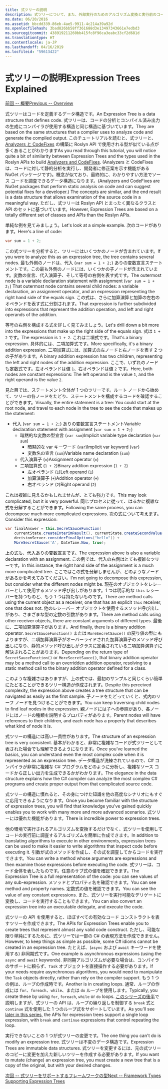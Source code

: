 ```yaml
---
title: 式ツリーの説明
description: 式ツリーについて、また、外部実行のためのアルゴリズム変換と実行前のコード検査で式ツリーがいかに役立つかについて説明します。
ms.date: 06/20/2016
ms.assetid: bbcdd339-86eb-4ae5-9911-4c214a39a92d
ms.openlocfilehash: 3bad826bb58ff361688d3e13497343661e7edbd3
ms.sourcegitcommit: 438919211260bb415fc8f96ca3eabc33cf2d681d
ms.translationtype: HT
ms.contentlocale: ja-JP
ms.lasthandoff: 04/16/2019
ms.locfileid: "59613422"
---
```

# <a name="expression-trees-explained"></a><span data-ttu-id="4cf52-103">式ツリーの説明</span><span class="sxs-lookup"><span data-stu-id="4cf52-103">Expression Trees Explained</span></span>

[<span data-ttu-id="4cf52-104">前回 -- 概要</span><span class="sxs-lookup"><span data-stu-id="4cf52-104">Previous -- Overview</span></span>](expression-trees.md)

<span data-ttu-id="4cf52-105">式ツリーはコードを定義するデータ構造です。</span><span class="sxs-lookup"><span data-stu-id="4cf52-105">An Expression Tree is a data structure that defines code.</span></span> <span data-ttu-id="4cf52-106">式ツリーは、コードの分析とコンパイル済み出力の生成にコンパイラが使用する構造と同じ構造に基づいています。</span><span class="sxs-lookup"><span data-stu-id="4cf52-106">They are based on the same structures that a compiler uses to analyze code and generate the compiled output.</span></span> <span data-ttu-id="4cf52-107">このチュートリアルを読むと、式ツリーと、[Analyzers と CodeFixes](https://github.com/dotnet/roslyn-analyzers) の構築に Roslyn API で使用される型が似ている点が多くあることがわかります</span><span class="sxs-lookup"><span data-stu-id="4cf52-107">As you read through this tutorial, you will notice quite a bit of similarity between Expression Trees and the types used in the Roslyn APIs to build [Analyzers and CodeFixes](https://github.com/dotnet/roslyn-analyzers).</span></span>
<span data-ttu-id="4cf52-108">(Analyzers と CodeFixes は、コードに対して静的分析を実行し、開発者に修正案を示す機能がある NuGet パッケージです)。概念が似ており、最終的に、わかりやすい方法でソース コードを調査できるデータ構造になります。</span><span class="sxs-lookup"><span data-stu-id="4cf52-108">(Analyzers and CodeFixes are NuGet packages that perform static analysis on code and can suggest potential fixes for a developer.) The concepts are similar, and the end result is a data structure that allows examination of the source code in a meaningful way.</span></span> <span data-ttu-id="4cf52-109">ただし、式ツリーは Roslyn API とまったく異なるクラスと API のセットに基づいています。</span><span class="sxs-lookup"><span data-stu-id="4cf52-109">However, Expression Trees are based on a totally different set of classes and APIs than the Roslyn APIs.</span></span>

<span data-ttu-id="4cf52-110">単純な例を見てみましょう。</span><span class="sxs-lookup"><span data-stu-id="4cf52-110">Let's look at a simple example.</span></span>
<span data-ttu-id="4cf52-111">次のコードがあります。</span><span class="sxs-lookup"><span data-stu-id="4cf52-111">Here's a line of code:</span></span>

```csharp
var sum = 1 + 2;
```

<span data-ttu-id="4cf52-112">この式ツリーを分析すると、ツリーにはいくつかのノードが含まれています。</span><span class="sxs-lookup"><span data-stu-id="4cf52-112">If you were to analyze this as an expression tree, the tree contains several nodes.</span></span>
<span data-ttu-id="4cf52-113">最も外側のノードは、代入 (`var sum = 1 + 2;`) ありの変数宣言ステートメントです。この最も外側のノードには、いくつかの子ノードが含まれています。変数の宣言、代入演算子、そして等号の右側を表す式です。</span><span class="sxs-lookup"><span data-stu-id="4cf52-113">The outermost node is a variable declaration statement with assignment (`var sum = 1 + 2;`) That outermost node contains several child nodes: a variable declaration, an assignment operator, and an expression representing the right hand side of the equals sign.</span></span> <span data-ttu-id="4cf52-114">この式は、さらに加算演算と加算の左右のオペランドを表す式に分割されます。</span><span class="sxs-lookup"><span data-stu-id="4cf52-114">That expression is further subdivided into expressions that represent the addition operation, and left and right operands of the addition.</span></span>

<span data-ttu-id="4cf52-115">等号の右側を構成する式を詳しく見てみましょう。</span><span class="sxs-lookup"><span data-stu-id="4cf52-115">Let's drill down a bit more into the expressions that make up the right side of the equals sign.</span></span>
<span data-ttu-id="4cf52-116">式は `1 + 2` です。</span><span class="sxs-lookup"><span data-stu-id="4cf52-116">The expression is `1 + 2`.</span></span> <span data-ttu-id="4cf52-117">これは二項式です。</span><span class="sxs-lookup"><span data-stu-id="4cf52-117">That's a binary expression.</span></span> <span data-ttu-id="4cf52-118">具体的には、二項加算式です。</span><span class="sxs-lookup"><span data-stu-id="4cf52-118">More specifically, it's a binary addition expression.</span></span> <span data-ttu-id="4cf52-119">二項加算式には、加算式の左ノードと右ノードを表す 2 つの子があります。</span><span class="sxs-lookup"><span data-stu-id="4cf52-119">A binary addition expression has two children, representing the left and right nodes of the addition expression.</span></span> <span data-ttu-id="4cf52-120">ここで、いずれのノードも定数式です。左オペランドは値 `1`、右オペランドは値 `2` です。</span><span class="sxs-lookup"><span data-stu-id="4cf52-120">Here, both nodes are constant expressions: The left operand is the value `1`, and the right operand is the value `2`.</span></span>

<span data-ttu-id="4cf52-121">見た目では、ステートメント全体が 1 つのツリーです。ルート ノードから始めて、ツリーの各ノードをたどり、ステートメントを構成するコードを確認することができます。</span><span class="sxs-lookup"><span data-stu-id="4cf52-121">Visually, the entire statement is a tree: You could start at the root node, and travel to each node in the tree to see the code that makes up the statement:</span></span>

- <span data-ttu-id="4cf52-122">代入 (`var sum = 1 + 2;`) ありの変数宣言ステートメント</span><span class="sxs-lookup"><span data-stu-id="4cf52-122">Variable declaration statement with assignment (`var sum = 1 + 2;`)</span></span>
  * <span data-ttu-id="4cf52-123">暗黙的な変数の型宣言 (`var sum`)</span><span class="sxs-lookup"><span data-stu-id="4cf52-123">Implicit variable type declaration (`var sum`)</span></span>
    - <span data-ttu-id="4cf52-124">暗黙的な var キーワード (`var`)</span><span class="sxs-lookup"><span data-stu-id="4cf52-124">Implicit var keyword (`var`)</span></span>
    - <span data-ttu-id="4cf52-125">変数名の宣言 (`sum`)</span><span class="sxs-lookup"><span data-stu-id="4cf52-125">Variable name declaration (`sum`)</span></span>
  * <span data-ttu-id="4cf52-126">代入演算子 (`=`)</span><span class="sxs-lookup"><span data-stu-id="4cf52-126">Assignment operator (`=`)</span></span>
  * <span data-ttu-id="4cf52-127">二項加算式 (`1 + 2`)</span><span class="sxs-lookup"><span data-stu-id="4cf52-127">Binary addition expression (`1 + 2`)</span></span>
    - <span data-ttu-id="4cf52-128">左オペランド (`1`)</span><span class="sxs-lookup"><span data-stu-id="4cf52-128">Left operand (`1`)</span></span>
    - <span data-ttu-id="4cf52-129">加算演算子 (`+`)</span><span class="sxs-lookup"><span data-stu-id="4cf52-129">Addition operator (`+`)</span></span>
    - <span data-ttu-id="4cf52-130">右オペランド (`2`)</span><span class="sxs-lookup"><span data-stu-id="4cf52-130">Right operand (`2`)</span></span>

<span data-ttu-id="4cf52-131">これは複雑に見えるかもしれませんが、とても強力です。</span><span class="sxs-lookup"><span data-stu-id="4cf52-131">This may look complicated, but it is very powerful.</span></span> <span data-ttu-id="4cf52-132">同じプロセスに従って、はるかに複雑な式を分解することができます。</span><span class="sxs-lookup"><span data-stu-id="4cf52-132">Following the same process, you can decompose much more complicated expressions.</span></span> <span data-ttu-id="4cf52-133">次の式について考えます。</span><span class="sxs-lookup"><span data-stu-id="4cf52-133">Consider this expression:</span></span>

```csharp
var finalAnswer = this.SecretSauceFunction(
    currentState.createInterimResult(), currentState.createSecondValue(1, 2),
    decisionServer.considerFinalOptions("hello")) +
    MoreSecretSauce('A', DateTime.Now, true);
```

<span data-ttu-id="4cf52-134">上の式も、代入ありの変数宣言です。</span><span class="sxs-lookup"><span data-stu-id="4cf52-134">The expression above is also a variable declaration with an assignment.</span></span>
<span data-ttu-id="4cf52-135">この例では、代入の右側はとても複雑なツリーです。</span><span class="sxs-lookup"><span data-stu-id="4cf52-135">In this instance, the right hand side of the assignment is a much more complicated tree.</span></span>
<span data-ttu-id="4cf52-136">ここではこの式を分解しませんが、どのようなノードがあるかを考えてみてください。</span><span class="sxs-lookup"><span data-stu-id="4cf52-136">I'm not going to decompose this expression, but consider what the different nodes might be.</span></span> <span data-ttu-id="4cf52-137">現在のオブジェクトをレシーバーとして使用するメソッド呼び出しがあります。1 つは明示的な `this` レシーバーを持つものと、もう 1 つは持たないものです。</span><span class="sxs-lookup"><span data-stu-id="4cf52-137">There are method calls using the current object as a receiver, one that has an explicit `this` receiver, one that does not.</span></span> <span data-ttu-id="4cf52-138">他のレシーバー オブジェクトを使用するメソッド呼び出しがあり、さまざまな型の定数の引数があります。</span><span class="sxs-lookup"><span data-stu-id="4cf52-138">There are method calls using other receiver objects, there are constant arguments of different types.</span></span> <span data-ttu-id="4cf52-139">最後に、二項加算演算子があります。</span><span class="sxs-lookup"><span data-stu-id="4cf52-139">And finally, there is a binary addition operator.</span></span> <span data-ttu-id="4cf52-140">`SecretSauceFunction()` または `MoreSecretSauce()` の戻り値の型にもよりますが、二項加算演算子がオーバーライドされた加算演算子のメソッド呼び出しになり、静的メソッド呼び出しがクラスに定義されている二項加算演算子に解決されることがあります。</span><span class="sxs-lookup"><span data-stu-id="4cf52-140">Depending on the return type of `SecretSauceFunction()` or `MoreSecretSauce()`, that binary addition operator may be a method call to an overridden addition operator, resolving to a static method call to the binary addition operator defined for a class.</span></span>

<span data-ttu-id="4cf52-141">このような複雑さはありますが、上の式では、最初のサンプルと同じくらい簡単にたどることができるツリー構造が作成されます。</span><span class="sxs-lookup"><span data-stu-id="4cf52-141">Despite this perceived complexity, the expression above creates a tree structure that can be navigated as easily as the first sample.</span></span> <span data-ttu-id="4cf52-142">子ノードをたどっていくと、式内のリーフ ノードを見つけることができます。</span><span class="sxs-lookup"><span data-stu-id="4cf52-142">You can keep traversing child nodes to find leaf nodes in the expression.</span></span> <span data-ttu-id="4cf52-143">親ノードには子への参照があり、各ノードにはノードの種類を説明するプロパティがあります。</span><span class="sxs-lookup"><span data-stu-id="4cf52-143">Parent nodes will have references to their children, and each node has a property that describes what kind of node it is.</span></span>

<span data-ttu-id="4cf52-144">式ツリーの構造には高い一貫性があります。</span><span class="sxs-lookup"><span data-stu-id="4cf52-144">The structure of an expression tree is very consistent.</span></span> <span data-ttu-id="4cf52-145">基本がわかると、非常に複雑なコードが式ツリーとして表された場合でも理解できるようになります。</span><span class="sxs-lookup"><span data-stu-id="4cf52-145">Once you've learned the basics, you can understand even the most complex code when it is represented as an expression tree.</span></span> <span data-ttu-id="4cf52-146">データ構造が洗練されているので、C# コンパイラが非常に複雑な C# プログラムをどのように分析し、複雑なソース コードから正しい出力を生成できるかがわかります。</span><span class="sxs-lookup"><span data-stu-id="4cf52-146">The elegance in the data structure explains how the C# compiler can analyze the most complex C# programs and create proper output from that complicated source code.</span></span>

<span data-ttu-id="4cf52-147">式ツリーの構造に慣れると、その身につけた知識を他の高度なシナリオにもすぐに応用できるようになります。</span><span class="sxs-lookup"><span data-stu-id="4cf52-147">Once you become familiar with the structure of expression trees, you will find that knowledge you've gained quickly enables you to work with many more and more advanced scenarios.</span></span> <span data-ttu-id="4cf52-148">式ツリーには優れた機能があります。</span><span class="sxs-lookup"><span data-stu-id="4cf52-148">There is incredible power to expression trees.</span></span>

<span data-ttu-id="4cf52-149">他の環境で実行されるアルゴリズムを変換するだけでなく、式ツリーを使用してコードの実行前に調査するアルゴリズムを簡単に作成できます。</span><span class="sxs-lookup"><span data-stu-id="4cf52-149">In addition to translating algorithms to execute in other environments, expression trees can be used to make it easier to write algorithms that inspect code before executing it.</span></span> <span data-ttu-id="4cf52-150">引数が式のメソッドを作成し、その式を調査してからコードを実行できます。</span><span class="sxs-lookup"><span data-stu-id="4cf52-150">You can write a method whose arguments are expressions and then examine those expressions before executing the code.</span></span> <span data-ttu-id="4cf52-151">式ツリーは、コード全体を表したものです。任意のサブ式の値を確認できます。</span><span class="sxs-lookup"><span data-stu-id="4cf52-151">The Expression Tree is a full representation of the code: you can see values of any sub-expression.</span></span>
<span data-ttu-id="4cf52-152">メソッドとプロパティ名を確認できます。</span><span class="sxs-lookup"><span data-stu-id="4cf52-152">You can see method and property names.</span></span> <span data-ttu-id="4cf52-153">定数式の値を確認できます。</span><span class="sxs-lookup"><span data-stu-id="4cf52-153">You can see the value of any constant expressions.</span></span>
<span data-ttu-id="4cf52-154">また、式ツリーを実行可能なデリゲートに変換し、コードを実行することもできます。</span><span class="sxs-lookup"><span data-stu-id="4cf52-154">You can also convert an expression tree into an executable delegate, and execute the code.</span></span>

<span data-ttu-id="4cf52-155">式ツリーの API を使用すると、ほぼすべての有効なコード コンストラクトを表すツリーを作成できます。</span><span class="sxs-lookup"><span data-stu-id="4cf52-155">The APIs for Expression Trees enable you to create trees that represent almost any valid code construct.</span></span> <span data-ttu-id="4cf52-156">ただし、可能な限り単純にするために、式ツリーでは一部の C# の表現方法を作成できません。</span><span class="sxs-lookup"><span data-stu-id="4cf52-156">However, to keep things as simple as possible, some C# idioms cannot be created in an expression tree.</span></span> <span data-ttu-id="4cf52-157">たとえば、(`async` および `await` キーワードを使用する) 非同期式です。</span><span class="sxs-lookup"><span data-stu-id="4cf52-157">One example is asynchronous expressions (using the `async` and `await` keywords).</span></span> <span data-ttu-id="4cf52-158">非同期アルゴリズムが必要な場合は、コンパイラのサポートに頼らず、`Task` オブジェクトを直接操作する必要があります。</span><span class="sxs-lookup"><span data-stu-id="4cf52-158">If your needs require asynchronous algorithms, you would need to manipulate the `Task` objects directly, rather than rely on the compiler support.</span></span> <span data-ttu-id="4cf52-159">もう 1 つの例は、ループの作成時です。</span><span class="sxs-lookup"><span data-stu-id="4cf52-159">Another is in creating loops.</span></span> <span data-ttu-id="4cf52-160">通常、ループの作成には `for`、`foreach`、`while`、または `do` ループを使用します。</span><span class="sxs-lookup"><span data-stu-id="4cf52-160">Typically, you create these by using `for`, `foreach`, `while` or `do` loops.</span></span> <span data-ttu-id="4cf52-161">[このシリーズの後半](expression-trees-building.md)で説明しますが、式ツリーの API は、ループの繰り返しを制御する `break` 式と `continue` 式を使用した 1 つのループ式をサポートしています。</span><span class="sxs-lookup"><span data-stu-id="4cf52-161">As you'll see [later in this series](expression-trees-building.md), the APIs for expression trees support a single loop expression, with `break` and `continue` expressions that control repeating the loop.</span></span>

<span data-ttu-id="4cf52-162">実行できないことの 1 つが式ツリーの変更です。</span><span class="sxs-lookup"><span data-stu-id="4cf52-162">The one thing you can't do is modify an expression tree.</span></span>  <span data-ttu-id="4cf52-163">式ツリーは不変のデータ構造です。</span><span class="sxs-lookup"><span data-stu-id="4cf52-163">Expression Trees are immutable data structures.</span></span> <span data-ttu-id="4cf52-164">式ツリーを変更するには、元の式ツリーのコピーに変更を加えた新しいツリーを作成する必要があります。</span><span class="sxs-lookup"><span data-stu-id="4cf52-164">If you want to mutate (change) an expression tree, you must create a new tree that is a copy of the original, but with your desired changes.</span></span>

[<span data-ttu-id="4cf52-165">次回 -- 式ツリーをサポートするフレームワークの型</span><span class="sxs-lookup"><span data-stu-id="4cf52-165">Next -- Framework Types Supporting Expression Trees</span></span>](expression-classes.md)
